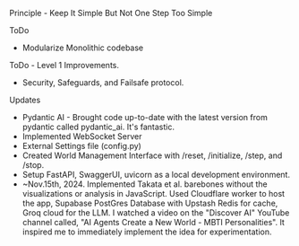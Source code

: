 Principle - Keep It Simple But Not One Step Too Simple

ToDo
- Modularize Monolithic codebase

ToDo - Level 1 Improvements.
- Security, Safeguards, and Failsafe protocol.

Updates
- Pydantic AI - Brought code up-to-date with the latest version from pydantic called pydantic_ai. It's fantastic.
- Implemented WebSocket Server
- External Settings file (config.py) 
- Created World Management Interface with /reset, /initialize, /step, and /stop.
- Setup FastAPI, SwaggerUI, uvicorn as a local development environment.
- ~Nov.15th, 2024. Implemented Takata et al. barebones without the visualizations or analysis in JavaScript. Used Cloudflare worker to host the app, Supabase PostGres Database with Upstash Redis for cache, Groq cloud for the LLM. I watched a video on the "Discover AI" YouTube channel called, "AI Agents Create a New World - MBTI Personalities". It inspired me to immediately implement the idea for experimentation.



